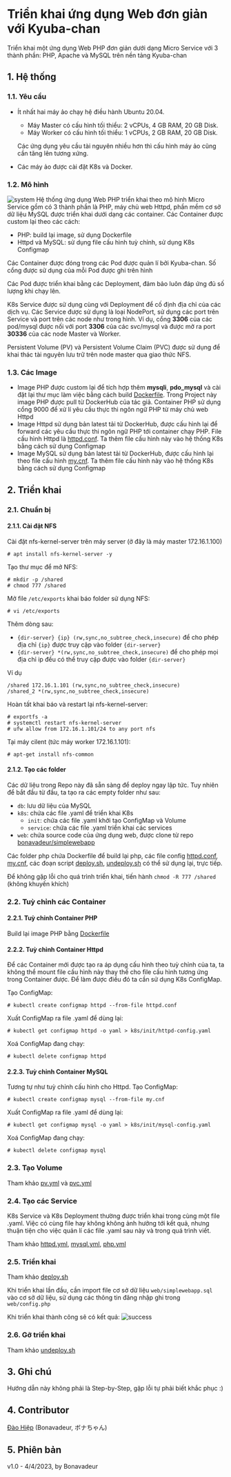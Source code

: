 # Triển khai ứng dụng Web đơn giản với Kyuba-chan
Triển khai một ứng dụng Web PHP đơn giản dưới dạng Micro Service với 3 thành phần: PHP, Apache và MySQL trên nền tảng Kyuba-chan
## **1. Hệ thống**
### **1.1. Yêu cầu**
* Ít nhất hai máy ảo chạy hệ điều hành Ubuntu 20.04.
    * Máy Master có cấu hình tối thiểu: 2 vCPUs, 4 GB RAM, 20 GB Disk.
    * Máy Worker có cấu hình tối thiểu: 1 vCPUs, 2 GB RAM, 20 GB Disk.

    Các ứng dụng yêu cầu tài nguyên nhiều hơn thì cấu hình máy ảo cũng cần tăng lên tương xứng.
* Các máy ảo được cài đặt K8s và Docker.
### **1.2. Mô hình**
![system](/images/system.png)
Hệ thống ứng dụng Web PHP triển khai theo mô hình Micro Service gồm có 3 thành phần là PHP, máy chủ web Httpd, phần mềm cơ sở dữ liệu MySQL được triển khai dưới dạng các container. Các Container được custom lại theo các cách:
* PHP: build lại image, sử dụng Dockerfile
* Httpd và MySQL: sử dụng file cấu hình tuỳ chỉnh, sử dụng K8s Configmap

Các Container được đóng trong các Pod được quản lí bởi Kyuba-chan. Số cổng được sử dụng của mỗi Pod được ghi trên hình

Các Pod được triển khai bằng các Deployment, đảm bảo luôn đáp ứng đủ số lượng khi chạy lên.

K8s Service được sử dụng cùng với Deployment để cố định địa chỉ của các dịch vụ. Các Service được sử dụng là loại NodePort, sử dụng các port trên Service và port trên các node như trong hình. Ví dụ, cổng **3306** của các pod/mysql được nối với port **3306** của các svc/mysql và được mở ra port **30336** của các node Master và Worker.

Persistent Volume (PV) và Persistent Volume Claim (PVC) được sử dụng để khai thác tài nguyên lưu trữ trên node master qua giao thức NFS.
### **1.3. Các Image**
* Image PHP được custom lại để tích hợp thêm **mysqli**, **pdo_mysql** và cài đặt lại thư mục làm việc bằng cách build [Dockerfile](/php/Dockerfile). Trong Project này image PHP được pull từ DockerHub của tác giả. Container PHP sử dụng cổng 9000 để xử lí yêu cầu thực thi ngôn ngữ PHP từ máy chủ web Httpd
* Image Httpd sử dụng bản latest tải từ DockerHub, được cấu hình lại để forward các yêu cầu thực thi ngôn ngữ PHP tới container chạy PHP. File cấu hình Httpd là [httpd.conf](/httpd.conf). Ta thêm file cấu hình này vào hệ thống K8s bằng cách sử dụng Configmap
* Image MySQL sử dụng bản latest tải từ DockerHub, được cấu hình lại theo file cấu hình [my.cnf](/my.cnf). Ta thêm file cấu hình này vào hệ thống K8s bằng cách sử dụng Configmap
## **2. Triển khai**
### **2.1. Chuẩn bị**
#### **2.1.1. Cài đặt NFS**
Cài đặt nfs-kernel-server trên máy server (ở đây là máy master 172.16.1.100)
```console
# apt install nfs-kernel-server -y
```
Tạo thư mục để mở NFS:
```console
# mkdir -p /shared
# chmod 777 /shared
```
Mở file `/etc/exports` khai báo folder sử dụng NFS:
```console
# vi /etc/exports
```
Thêm dòng sau:
* `{dir-server} {ip} (rw,sync,no_subtree_check,insecure)` để cho phép địa chỉ `{ip}` được truy cập vào folder `{dir-server}`
* `{dir-server} *(rw,sync,no_subtree_check,insecure)` để cho phép mọi địa chỉ ip đều có thể truy cập được vào folder `{dir-server}`

Ví dụ
```console
/shared 172.16.1.101 (rw,sync,no_subtree_check,insecure)
/shared_2 *(rw,sync,no_subtree_check,insecure)
```
Hoàn tất khai báo và restart lại nfs-kernel-server:
```console
# exportfs -a
# systemctl restart nfs-kernel-server
# ufw allow from 172.16.1.101/24 to any port nfs
```
Tại máy cilent (tức máy worker 172.16.1.101):
```console
# apt-get install nfs-common
```
#### **2.1.2. Tạo các folder**
Các dữ liệu trong Repo này đã sẵn sàng để deploy ngay lập tức. Tuy nhiên để bắt đầu từ đầu, ta tạo ra các empty folder như sau:
* `db`: lưu dữ liệu của MySQL
* `k8s`: chứa các file .yaml để triển khai K8s
    * `init`: chứa các file .yaml khởi tạo ConfigMap và Volume
    * `service`: chứa các file .yaml triển khai các services
* `web`: chứa source code của ứng dụng web, được clone từ repo [bonavadeur/simplewebapp](https://github.com/bonavadeur/simplewebapp.git)

Các folder php chứa Dockerfile để build lại php, các file config [httpd.conf](httpd.conf), [my.cnf](my.cnf), các đoạn script [deploy.sh](deploy.sh), [undeploy.sh](undeploy.sh) có thể sử dụng lại, trực tiếp.

Để không gặp lỗi cho quá trình triển khai, tiến hành `chmod -R 777 /shared` (không khuyến khích)
### **2.2. Tuỳ chỉnh các Container**
#### **2.2.1. Tuỳ chỉnh Container PHP**
Build lại image PHP bằng [Dockerfile](php/Dockerfile)
#### **2.2.2. Tuỳ chỉnh Container Httpd**
Để các Container mới được tạo ra áp dụng cấu hình theo tuỳ chỉnh của ta, ta không thể mount file cấu hình này thay thế cho file cấu hình tương ứng trong Container được. Để làm được điều đó ta cần sử dụng K8s ConfigMap.

Tạo ConfigMap:
```console
# kubectl create configmap httpd --from-file httpd.conf
```
Xuất ConfigMap ra file .yaml để dùng lại:
```console
# kubectl get configmap httpd -o yaml > k8s/init/httpd-config.yaml
```
Xoá ConfigMap đang chạy:
```console
# kubectl delete configmap httpd
```
#### **2.2.3. Tuỳ chỉnh Container MySQL**
Tương tự như tuỳ chỉnh cấu hình cho Httpd. Tạo ConfigMap:
```console
# kubectl create configmap mysql --from-file my.cnf
```
Xuất ConfigMap ra file .yaml để dùng lại:
```console
# kubectl get configmap mysql -o yaml > k8s/init/mysql-config.yaml
```
Xoá ConfigMap đang chạy:
```console
# kubectl delete configmap mysql
```
### **2.3. Tạo Volume**
Tham khảo [pv.yml](/k8s/init/pv.yml) và [pvc.yml](/k8s/init/pvc.yml)
### **2.4. Tạo các Service**
K8s Service và K8s Deployment thường được triển khai trong cùng một file .yaml. Việc có cùng file hay không không ảnh hưởng tới kết quả, nhưng thuận tiện cho việc quản lí các file .yaml sau này và trong quá trình viết.

Tham khảo [httpd.yml](/k8s/service/httpd.yml), [mysql.yml](/k8s/service/mysql.yml), [php.yml](/k8s/service/php.yml)
### **2.5. Triển khai**
Tham khảo [deploy.sh](deploy.sh)

Khi triển khai lần đầu, cần import file cơ sở dữ liệu `web/simplewebapp.sql` vào cơ sở dữ liệu, sử dụng các thông tin đăng nhập ghi trong `web/config.php`

Khi triển khai thành công sẽ có kết quả:
![success](images/success.png)
### **2.6. Gỡ triển khai**
Tham khảo [undeploy.sh](undeploy.sh)
## **3. Ghi chú**
Hướng dẫn này không phải là Step-by-Step, gặp lỗi tự phải biết khắc phục :)
## **4. Contributor**
[Đào Hiệp](https://facebook.com/bonavadeur) (Bonavadeur, ボナちゃん)
## **5. Phiên bản**
v1.0 - 4/4/2023, by Bonavadeur
